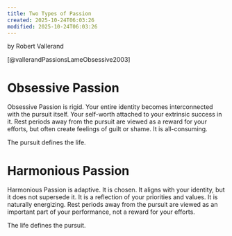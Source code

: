 ```yaml
---
title: Two Types of Passion
created: 2025-10-24T06:03:26
modified: 2025-10-24T06:03:26
---
```


by Robert Vallerand

[@vallerandPassionsLameObsessive2003]

# Obsessive Passion

Obsessive Passion is rigid. Your entire identity becomes interconnected with the pursuit itself. Your self-worth attached to your extrinsic success in it. Rest periods away from the pursuit are viewed as a reward for your efforts, but often create feelings of guilt or shame. It is all-consuming.

The pursuit defines the life.

# Harmonious Passion

Harmonious Passion is adaptive. It is chosen. It aligns with your identity, but it does not supersede it. It is a reflection of your priorities and values. It is naturally energizing. Rest periods away from the pursuit are viewed as an important part of your performance, not a reward for your efforts.

The life defines the pursuit.
